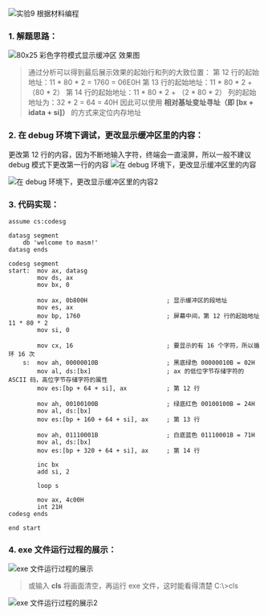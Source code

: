 ![实验9 根据材料编程](./汇编语言(第3版，王爽著)：实验9-根据材料编程.assets/17731575-f6f0573cb5d2fdca.png)

### 1. 解题思路：
![80x25 彩色字符模式显示缓冲区 效果图](./汇编语言(第3版，王爽著)：实验9-根据材料编程.assets/17731575-c0cb4d1275ac698b.png)

> 通过分析可以得到最后展示效果的起始行和列的大致位置：
> 第 12 行的起始地址：11 * 80 * 2 = 1760 = 06E0H
> 第 13 行的起始地址：11 * 80 * 2 + （80 * 2）
> 第 14 行的起始地址：11 * 80 * 2 + （2 * 80 * 2）
> 列的起始地址为：32 * 2 = 64 = 40H
> 因此可以使用 **相对基址变址寻址（即 [bx + idata + si]）** 的方式来定位内存地址

### 2. 在 debug 环境下调试，更改显示缓冲区里的内容：
更改第 12 行的内容，因为不断地输入字符，终端会一直滚屏，所以一般不建议 debug 模式下更改第一行的内容
![在 debug 环境下，更改显示缓冲区里的内容](./汇编语言(第3版，王爽著)：实验9-根据材料编程.assets/17731575-880bb02147266a2d.gif)

![在 debug 环境下，更改显示缓冲区里的内容2](./汇编语言(第3版，王爽著)：实验9-根据材料编程.assets/17731575-4ad95b19bf6dd706.png)


### 3. 代码实现：
```
assume cs:codesg

datasg segment
    db 'welcome to masm!'
datasg ends

codesg segment
start:  mov ax, datasg
        mov ds, ax
        mov bx, 0

        mov ax, 0b800H                      ; 显示缓冲区的段地址
        mov es, ax
        mov bp, 1760                        ; 屏幕中间，第 12 行的起始地址 11 * 80 * 2
        mov si, 0

        mov cx, 16                          ; 要显示的有 16 个字符，所以循环 16 次
    s:  mov ah, 00000010B                   ; 黑底绿色 00000010B = 02H
        mov al, ds:[bx]                     ; ax 的低位字节存储字符的 ASCII 码，高位字节存储字符的属性
        mov es:[bp + 64 + si], ax           ; 第 12 行

        mov ah, 00100100B                   ; 绿底红色 00100100B = 24H
        mov al, ds:[bx]
        mov es:[bp + 160 + 64 + si], ax     ; 第 13 行

        mov ah, 01110001B                   ; 白底蓝色 01110001B = 71H
        mov al, ds:[bx]
        mov es:[bp + 320 + 64 + si], ax     ; 第 14 行

        inc bx
        add si, 2

        loop s

        mov ax, 4c00H
        int 21H
codesg ends

end start
```

### 4. exe 文件运行过程的展示：
![exe 文件运行过程的展示](./汇编语言(第3版，王爽著)：实验9-根据材料编程.assets/17731575-7414050dbe99994a.png)

> 或输入 **cls** 将画面清空，再运行 exe 文件，这时能看得清楚
> C:\\>cls

![exe 文件运行过程的展示2](./汇编语言(第3版，王爽著)：实验9-根据材料编程.assets/17731575-390b7ea651effeeb.png)
